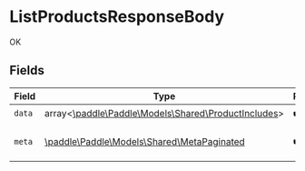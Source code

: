 # ListProductsResponseBody

OK


## Fields

| Field                                                                                         | Type                                                                                          | Required                                                                                      | Description                                                                                   |
| --------------------------------------------------------------------------------------------- | --------------------------------------------------------------------------------------------- | --------------------------------------------------------------------------------------------- | --------------------------------------------------------------------------------------------- |
| `data`                                                                                        | array<[\paddle\Paddle\Models\Shared\ProductIncludes](../../Models/Shared/ProductIncludes.md)> | :heavy_check_mark:                                                                            | N/A                                                                                           |
| `meta`                                                                                        | [\paddle\Paddle\Models\Shared\MetaPaginated](../../Models/Shared/MetaPaginated.md)            | :heavy_check_mark:                                                                            | Information about this response.                                                              |